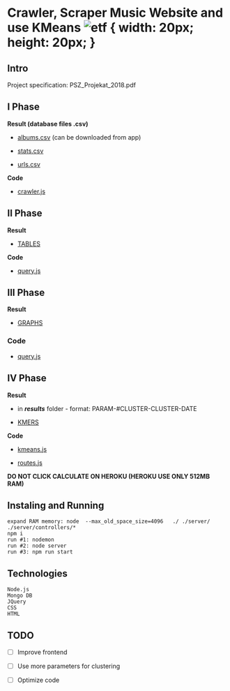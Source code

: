 # Crawler, Scraper Music Website and use KMeans ![etf](http://neurel.etf.bg.ac.rs/NEUREL%202014/Master/images/sponzori/etf.gif "ETF") { width: 20px; height: 20px; }

## Intro

Project specification: PSZ_Projekat_2018.pdf

I Phase
---
**Result (database files .csv)**

- [albums.csv](https://github.com/lazav94/kmean-psz-etf/blob/master/albums.csv) (can be downloaded from app)

- [stats.csv](https://github.com/lazav94/kmean-psz-etf/blob/master/stats.csv)

- [urls.csv](https://github.com/lazav94/kmean-psz-etf/blob/master/url.csv)

**Code**

- [crawler.js](https://github.com/lazav94/kmean-psz-etf/blob/master/server/controllers/crawler.js)

II Phase
---
**Result**

- [TABLES](https://pszetf.herokuapp.com)

**Code**
- [query.js](https://github.com/lazav94/kmean-psz-etf/blob/master/server/controllers/query.js)

III Phase
---
**Result**

- [GRAPHS](https://pszetf.herokuapp.com)

### Code

- [query.js](https://github.com/lazav94/kmean-psz-etf/blob/master/server/controllers/query.js)

IV Phase
---
**Result**

- in ***results*** folder - format: PARAM-#CLUSTER-CLUSTER-DATE

- [KMERS](https://pszetf.herokuapp.com/kmeans)

**Code**

- [kmeans.js](https://github.com/lazav94/kmean-psz-etf/blob/master/server/controllers/kmeans.js)

- [routes.js](https://github.com/lazav94/kmean-psz-etf/blob/master/server/routes.js)


**DO NOT CLICK CALCULATE ON HEROKU (HEROKU USE ONLY 512MB RAM)**

## Instaling and Running
```
expand RAM memory: node  --max_old_space_size=4096   ./ ./server/ ./server/controllers/*
npm i
run #1: nodemon
run #2: node server
run #3: npm run start
```

## Technologies
```
Node.js
Mongo DB
JQuery
CSS
HTML
```

## TODO
- [ ] Improve frontend
- [ ] Use more parameters for clustering
- [ ] Optimize code

